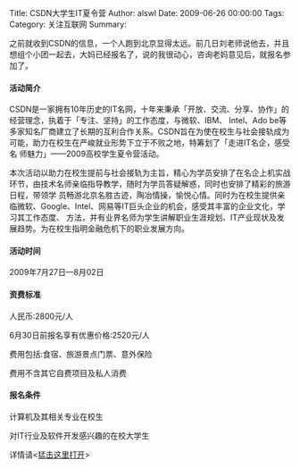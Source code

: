 Title: CSDN大学生IT夏令营
Author: alswl
Date: 2009-06-26 00:00:00
Tags: 
Category: 关注互联网
Summary: 

之前就收到CSDN的信息，一个人跑到北京显得太远。前几日刘老师说他去，并且想组个小团一起去，大妈已经报名了，说的我很动心，咨询老妈意见后，就报名参加了。

#### 活动简介

CSDN是一家拥有10年历史的IT名网，十年来秉承「开放、交流、分享、协作」的经营理念，执着于「专注、坚持」的工作态度，与微软、IBM、 Intel、Ado
be等多家知名厂商建立了长期的互利合作关系。CSDN旨在为使在校生与社会接轨成为可能，助力在校生在严峻就业形势下立于不败之地，特筹划了「走进IT名企，感受名
师魅力」——2009高校学生夏令营活动。

本次活动以助力在校生提前与社会接轨为主旨，精心为学员安排了在名企上机实战环节，由技术名师亲临指导教学，随时为学员答疑解惑，同时也安排了精彩的旅游日程，带领学
员畅游北京名胜古迹，陶冶情操，愉悦心情。同时为在校生提供亲临微软、Google、Intel、网易等IT巨头企业的机会，感受其丰富的企业文化，学习其工作态度、
方法，并有业界名师为学生讲解职业生涯规划、IT产业现状及发展趋势。为在校生指明金融危机下的职业发展方向。

#### 活动时间

2009年7月27日—8月02日

#### 资费标准

人民币:2800元/人

6月30日前报名享有优惠价格:2520元/人

费用包括:食宿、旅游景点门票、意外保险

费用不含其它自费项目及私人消费

#### 报名条件

计算机及其相关专业在校生

对IT行业及软件开发感兴趣的在校大学生

详情请<[猛击这里打开](http://subject.csdn.net/it-student/severDay.html)>

